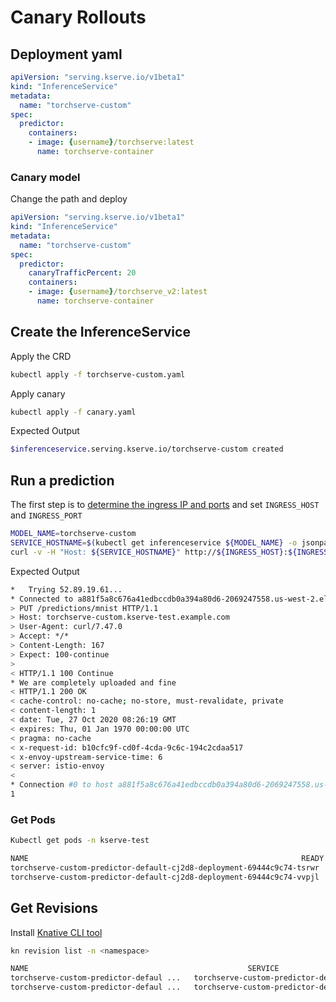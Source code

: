 # Canary Rollouts

## Deployment yaml

```yaml
apiVersion: "serving.kserve.io/v1beta1"
kind: "InferenceService"
metadata:
  name: "torchserve-custom"
spec:
  predictor:
    containers:
    - image: {username}/torchserve:latest
      name: torchserve-container
```

### Canary model

Change the path and deploy

```yaml
apiVersion: "serving.kserve.io/v1beta1"
kind: "InferenceService"
metadata:
  name: "torchserve-custom"
spec:
  predictor:
    canaryTrafficPercent: 20
    containers:
    - image: {username}/torchserve_v2:latest
      name: torchserve-container
```

## Create the InferenceService

Apply the CRD

```bash
kubectl apply -f torchserve-custom.yaml
```

Apply canary

```bash
kubectl apply -f canary.yaml
```

Expected Output

```bash
$inferenceservice.serving.kserve.io/torchserve-custom created
```

## Run a prediction

The first step is to [determine the ingress IP and ports](https://kserve.github.io/website/master/get_started/first_isvc/#4-determine-the-ingress-ip-and-ports) and set `INGRESS_HOST` and `INGRESS_PORT`

```bash
MODEL_NAME=torchserve-custom
SERVICE_HOSTNAME=$(kubectl get inferenceservice ${MODEL_NAME} -o jsonpath='{.status.url}' | cut -d "/" -f 3)
curl -v -H "Host: ${SERVICE_HOSTNAME}" http://${INGRESS_HOST}:${INGRESS_PORT}/predictions/mnist -T 1.png
```

Expected Output

```bash
*   Trying 52.89.19.61...
* Connected to a881f5a8c676a41edbccdb0a394a80d6-2069247558.us-west-2.elb.amazonaws.com (52.89.19.61) port 80 (#0)
> PUT /predictions/mnist HTTP/1.1
> Host: torchserve-custom.kserve-test.example.com
> User-Agent: curl/7.47.0
> Accept: */*
> Content-Length: 167
> Expect: 100-continue
>
< HTTP/1.1 100 Continue
* We are completely uploaded and fine
< HTTP/1.1 200 OK
< cache-control: no-cache; no-store, must-revalidate, private
< content-length: 1
< date: Tue, 27 Oct 2020 08:26:19 GMT
< expires: Thu, 01 Jan 1970 00:00:00 UTC
< pragma: no-cache
< x-request-id: b10cfc9f-cd0f-4cda-9c6c-194c2cdaa517
< x-envoy-upstream-service-time: 6
< server: istio-envoy
<
* Connection #0 to host a881f5a8c676a41edbccdb0a394a80d6-2069247558.us-west-2.elb.amazonaws.com left intact
1
```

### Get Pods

```bash
Kubectl get pods -n kserve-test

NAME                                                             READY   STATUS        RESTARTS   AGE
torchserve-custom-predictor-default-cj2d8-deployment-69444c9c74-tsrwr   2/2     Running       0          113s
torchserve-custom-predictor-default-cj2d8-deployment-69444c9c74-vvpjl   2/2     Running       0          109s
```

## Get Revisions

Install [Knative CLI tool](https://knative.dev/docs/client/install-kn/)

```bash
kn revision list -n <namespace>

NAME                                                 SERVICE                                           TRAFFIC   TAGS     GENERATION   AGE   CONDITIONS   READY   REASON
torchserve-custom-predictor-defaul ...   torchserve-custom-predictor-default   20%       latest   2            34s   4 OK / 4     True    
torchserve-custom-predictor-defaul ...   torchserve-custom-predictor-default   80%       prev     1            56s   4 OK / 4     True  
```
